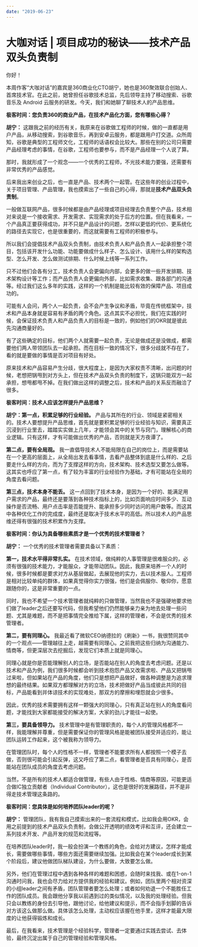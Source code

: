 ```yaml
---
date: "2019-06-23"
---  
```

      
# 大咖对话 | 项目成功的秘诀——技术产品双头负责制
你好！

本周作客“大咖对话”的嘉宾是360商业化CTO胡宁，她也是360聚效联合创始人、首席技术官。在此之前，她曾担任谷歌技术总监，先后领导主持了移动搜索、谷歌音乐及 Android 云服务的研发。今天，我们和她聊了聊技术人的产品思维。

**极客时间：您负责360的商业产品，在技术产品化方面，您有哪些心得？**

**胡宁：** 这跟我之前的经历有关，我原来在谷歌做工程师的时候，做的一直都是用户产品，从移动搜索，到谷歌音乐，再到安卓云服务，都是跟用户打交道。众所周知，谷歌是典型的工程师文化，工程师的话语权会比较大。那些在别的公司只需要产品经理考虑的事情，在谷歌，工程师也要参与，而不是产品经理一个人说了算。

那时，我就形成了一个观念——一个优秀的工程师，不光技术能力要强，还需要有非常优秀的产品感觉。

后来我出来创业之后，也一直是产品、技术两个一起管。在这些年的创业过程中，关于项目管理、产品管理，我也摸索出了一些自己的心得，那就是**技术产品双头负责制**。

一般做互联网产品，很多时候都是由产品经理或项目经理去负责整个产品，技术相对来说是一个接收需求、开发需求、实现需求的处于后方的位置。但在我看来，一个产品真正要获得成功，并不只是产品设计的问题，怎样以更低的代价、更系统化的路径去实现它，也是很重要的，而这就需要有工程师的积极参与。

<!-- [[[read_end]]] -->

所以我们会提倡技术产品双头负责制，由技术负责人和产品负责人一起承担整个项目，包括该开发什么功能、功能要做成什么样子、怎么设计、该用什么样的架构选型、怎么开发、怎么做测试排期、什么时候上线等一系列工作。

只不过他们会各有分工，技术负责人会更偏向内部，会更多的做一些开发排期、技术架构设计等工作；而产品负责人会更偏向外部，比如需求收集、跟各部门的沟通等。经过我们这么多年的实践，这样的一个机制是能比较有效的保障产品、项目成功的。

可能有人会问，两个人一起负责，会不会产生争议和矛盾，毕竟在传统框架中，技术和产品本身就是容易有矛盾的两个角色。这点其实不必担忧，我们在实践的时候，会保证技术负责人和产品负责人的目标是一致的，例如他们的OKR就是彼此先沟通商量好的。

有了这些确定的目标，他们两个人就需要一起负责，无论是做成还是没做成，都需要他们两人带领团队去一起承担。而在目标一致的情况下，很多分歧就不存在了，看的就是要做的事情是否对项目有好处。

原来技术和产品容易产生分歧，很大程度上，是因为大家权责不清晰，出问题的时候，老想把锅甩到对方头上，但在技术产品双头负责的制度下，这锅只能双方一起承担，想甩都甩不掉。在我们做出这样的调整之后，技术和产品的关系反而融洽了很多。

**极客时间：技术人应该怎样提升产品思维？**

**胡宁：第一点，积累足够的行业经验。** 产品与其所在的行业、领域是紧密相关的。技术人要想提升产品思维，首先就是要积累足够的行业经验与知识，需要真正沉浸到行业里去，踏踏实实做上几年，才能领会其中的关节与窍门，理解核心的商业逻辑。只有这样，才有可能做出优秀的产品，否则就是天方夜谭了。

**第二点，要有全局观。** 我一直倡导技术人不能局限在自己的岗位上，而是需要站在一个更高的层面上，从全局出发去看事情，去看产品整体到底是什么样的、之后要走什么样的方向，而为了支撑这样的方向，技术架构、技术选型又要怎么做等。这其实也呼应了第一点，有了较为丰富的行业经验作为基础，才有可能站在全局的角度去看问题。

**第三点，技术本身不能丢。** 这一点回到了技术本身，是因为一个好的、能满足用户需求的产品，最终还是要落到各种技术指标上的，比如页面响应时间多少、互动操作是否流畅、用户点击率是否能提升、能承担多少同时访问的用户数等。而这其中各种优化工作的完成度，最终还是取决于技术水平的高低。所以技术人的产品思维还得有很强的技术积累作为支撑。

**极客时间：你认为具备哪些素质才是一个优秀的技术管理者？**

**胡宁：** 一个优秀的技术管理者需要具备以下素质：

**第一，技术水平得非常扎实。** 在技术领域，做纯粹的人事管理是很难服众的，必须有很强的技术能力，才能服众，才能带动团队。因此，我原来培养一个人的时候，很多时候都是要求对方从基层做起，去展现他的实力，去以技术服人。工程师是相对比较单纯的群体，如果真觉得你实力很强，他们是会佩服你、敬仰你，愿意跟随你的，这是非常重要的一点。

同时，我也不希望一个技术管理者就纯粹的只做管理，当然我也不是强硬地要求他们做了leader之后还要写代码，但我希望他们仍然能够亲力亲为地去处理一些问题、尤其是难题，而不是把事情完全推给下属，这样的管理者，不会是优秀的技术管理者。

**第二，要有同理心。** 我最近看了微软CEO纳德拉的《刷新》一书，我很赞同其中的一个观点——管理越往上走，越需要有同理心。之前我把这些归纳为沟通能力、情商等，但更深层次去挖掘后，发现它们本质上就是同理心。

同理心就是你是否能理解别人的立场，是否能站在别人的角度去考虑问题。还是以技术和产品为例，我们很多时候都会听到技术抱怨产品又改需求啦、产品又把锅甩过来啦，但如果站在产品的角度，他们只是想把产品做好，做各种调整是为追求理想的最终结果。如果双方都理解对方的立场，技术把做好产品当成彼此共同的目标，产品能看到并体谅技术的实现难处，那双方的摩擦和埋怨就会少很多。

因此，优秀的技术需要拥有这样一颗强大的同理心，只有真正站在别人的角度看问题，才能找到大家都能接受的解决方案，大家的劲儿才能往一起使。

**第三，要具备领导力。** 技术管理中是有管理职责的，每个人的管理风格都不一样，我能理解并尊重，但是需要保证你的管理风格是能被团队接受并适应的，能让团队运转工作起来，这个被我称为领导力。

在管理团队时，每个人的性格不一样，管理者不能要求所有人都按照一个模子去做，否则很可能会引起反弹，这又呼应了第二点，看管理者是否具有同理心，是否能站在团队成员的角度去考虑问题。

当然，不是所有的技术人都适合做管理，有些人由于性格、情商等原因，可能更适合做IC独立贡献者（Individual Contributor），这也是很好的发展路径，并不是非得走技术管理这条路的。

**极客时间：您具体是如何培养团队leader的呢？**

**胡宁：** 管理团队，我有我自己摸索出来的一套流程和模式，比如我会用OKR，会用之前提到的技术产品双头负责制，会做公开透明的绩效考评和互评，还会建立一系列技术开发、产品开发的规范和流程等。

在培养团队leader时，我一般会扮演一个教练的角色，会给对方建议，怎样才能成长，需要做哪些事情，哪些方面还需要继续加强。比如我会在某个leader成长到某个阶段后，建议他做团队梯队建设，为什么要做，大致要怎么做。

另外，他们在管理过程中遇到各种各样的难题和困惑，会随时来找我、或在1-on-1沟通时问我，我也会尽力给对方提供我的经验和建议。例如，团队里两个相对资深的小组leader之间有矛盾，团队管理者要怎么处理；或者如何劝退一个不能胜任工作的团队成员。我会跟他分享我以前遇到过的类似情况，以及我的处理经验。但我只会以教练的身份去引导他，跟他讨论，给他建议和提示，而不会指手划脚的告诉对方该这么做那么做。具体该怎么处理，主动权应该握在他手里，这样才能最大限度的让他获得锻炼和成长。

最后，在我看来，技术管理是个经验科学，管理者一定要通过实践去尝试、去体验，最终沉淀出属于自己的管理经验和管理风格。